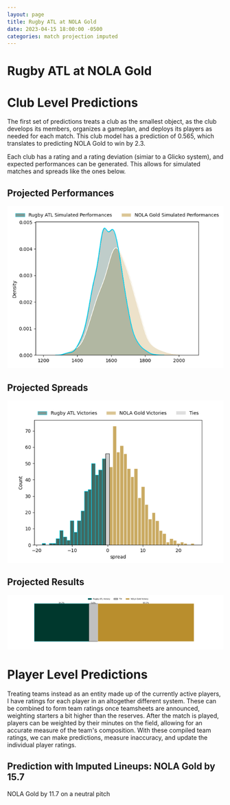 ```yaml
---  
layout: page  
title: Rugby ATL at NOLA Gold  
date: 2023-04-15 18:00:00 -0500  
categories: match projection imputed  
---
```

# Rugby ATL at NOLA Gold

# Club Level Predictions


The first set of predictions treats a club as the smallest object, as the club develops its members, organizes a gameplan, and deploys its players as needed for each match. This club model has a prediction of 0.565, which translates to predicting NOLA Gold to win by 2.3.

Each club has a rating and a rating deviation (simiar to a Glicko system), and expected performances can be generated. This allows for simulated matches and spreads like the ones below.
## Projected Performances


![Projected Performances](plots/performances_2023-04-15-NOLAGold-RugbyATL.png)
## Projected Spreads


![Projected Spreads](plots/spreads_2023-04-15-NOLAGold-RugbyATL.png)
## Projected Results


![Projected Results](plots/resultbar_2023-04-15-NOLAGold-RugbyATL.png)
# Player Level Predictions


Treating teams instead as an entity made up of the currently active players, I have ratings for each player in an altogether different system. These can be combined to form team ratings once teamsheets are announced, weighting starters a bit higher than the reserves. After the match is played, players can be weighted by their minutes on the field, allowing for an accurate measure of the team's composition. With these compiled team ratings, we can make predictions, measure inaccuracy, and update the individual player ratings.
## Prediction with Imputed Lineups: NOLA Gold by 15.7


NOLA Gold by 11.7 on a neutral pitch

